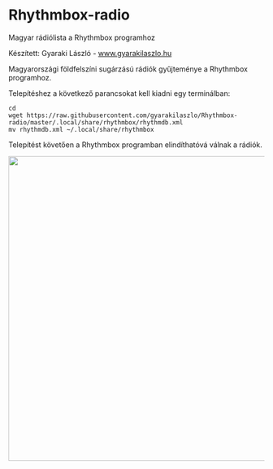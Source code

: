 # Rhythmbox-radio

Magyar rádiólista a Rhythmbox programhoz

Készített: Gyaraki László - <a href="http://www.gyarakilaszlo.hu/">www.gyarakilaszlo.hu</a>

Magyarországi földfelszíni sugárzású rádiók gyűjteménye a Rhythmbox programhoz.

Telepítéshez a következő parancsokat kell kiadni egy terminálban:

```
cd
wget https://raw.githubusercontent.com/gyarakilaszlo/Rhythmbox-radio/master/.local/share/rhythmbox/rhythmdb.xml
mv rhythmdb.xml ~/.local/share/rhythmbox

```

Telepítést követően a Rhythmbox programban elindíthatóvá válnak a rádiók.

<a href="http://gyarakilaszlo.hu/rhythmbox.png"> <img src="http://gyarakilaszlo.hu/rhythmbox.png" width="600" />
